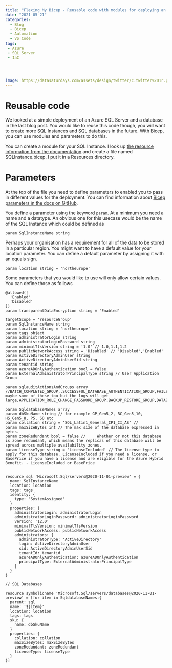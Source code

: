 ```yaml
---
title: "Flexing My Bicep - Reusable code with modules for deploying an Azure SQL Server"
date: "2021-05-21" 
categories:
  - Blog
  - Bicep
  - Automation
  - VS Code
tags:
 - Azure
 - SQL Server
 - IaC




image: https://datasaturdays.com/assets/design/twitter/c.twitter%201r.png
---
```


# Reusable code

We looked at a simple deployment of an Azure SQL Server and a database in the last blog post. You would like to reuse this code though, you will want to create more SQL Instances and SQL databases in the future. With Bicep, you can use modules and parameters to do this.

You can create a module for your SQL Instance. I look up [the resource information from the documentation](https://docs.microsoft.com/en-us/azure/templates/microsoft.sql/servers/databases?tabs=bicep?WT.mc_id=DP-MVP-5002693) and create a file named SQLInstance.bicep. I put it in a Resources directory.

# Parameters

At the top of the file you need to define parameters to enabled you to pass in different values for the deployment. You can find information about [Bicep parameters in the docs on GitHub](https://github.com/Azure/bicep/blob/main/docs/spec/parameters.md).

You define a parameter using the keyword `param`. At a minimum you need a name and a datatype. An obvious one for this usecase would be the name of the SQL Instance which could be defined as

````
param SqlInstanceName string
````

Perhaps your organisation has a requirement for all of the data to be stored in a particular region. You might want to have a default value for your location parameter. You can define a default parameter by assigning it with an equals sign.

````
param location string = 'northeurope'
````
Some parameters that you would like to use will only allow certain values. You can define those as follows
````
@allowed([
  'Enabled'
  'Disabled'
])
param transparentDataEncryption string = 'Enabled'
````

````
targetScope = 'resourceGroup'
param SqlInstanceName string
param location string = 'northeurope'
param tags object
param administratorLogin string
param administratorLoginPassword string
param minimalTlsVersion string = '1.0' // 1.0,1.1,1.2
param publicNetworkAccess string = 'Disabled' // 'Disabled','Enabled'
param ActiveDirectoryAdminUser string
param ActiveDirectoryAdminUserSid string
param tenantid string
param azureADOnlyAuthentication bool = false
param ExternalAdministratorPrincipalType string // User Application Group  

param sqlauditActionsAndGroups array  //BATCH_COMPLETED_GROUP,,SUCCESSFUL_DATABASE_AUTHENTICATION_GROUP,FAILED_DATABASE_AUTHENTICATION_GROUP maybe some of these too but the logs will get large,APPLICATION_ROLE_CHANGE_PASSWORD_GROUP,BACKUP_RESTORE_GROUP,DATABASE_LOGOUT_GROUP,DATABASE_OBJECT_CHANGE_GROUP,DATABASE_OBJECT_OWNERSHIP_CHANGE_GROUP,DATABASE_OBJECT_PERMISSION_CHANGE_GROUP,DATABASE_OPERATION_GROUP,DATABASE_PERMISSION_CHANGE_GROUP,DATABASE_PRINCIPAL_CHANGE_GROUP,DATABASE_PRINCIPAL_IMPERSONATION_GROUP,DATABASE_ROLE_MEMBER_CHANGE_GROUP,FAILED_DATABASE_AUTHENTICATION_GROUP,SCHEMA_OBJECT_ACCESS_GROUP,SCHEMA_OBJECT_CHANGE_GROUP,SCHEMA_OBJECT_OWNERSHIP_CHANGE_GROUP,SCHEMA_OBJECT_PERMISSION_CHANGE_GROUP,SUCCESSFUL_DATABASE_AUTHENTICATION_GROUP,USER_CHANGE_PASSWORD_GROUP,BATCH_STARTED_GROUP,BATCH_COMPLETED_GROUP

param SqldatabaseNames array
param dbSkuName string // for example GP_Gen5_2, BC_Gen5_10, HS_Gen5_8, P5, S0 etc
param collation string = 'SQL_Latin1_General_CP1_CI_AS' //
param maxSizeBytes int // The max size of the database expressed in bytes.
param zoneRedundant bool = false // 	Whether or not this database is zone redundant, which means the replicas of this database will be spread across multiple availability zones.
param licenseType string = 'LicenseIncluded' //	The license type to apply for this database. LicenseIncluded if you need a license, or BasePrice if you have a license and are eligible for the Azure Hybrid Benefit. - LicenseIncluded or BasePrice


resource sql 'Microsoft.Sql/servers@2020-11-01-preview' = {
  name: SqlInstanceName
  location: location
  tags: tags
  identity: {
    type: 'SystemAssigned'
  }
  properties: {
    administratorLogin: administratorLogin
    administratorLoginPassword: administratorLoginPassword
    version: '12.0'
    minimalTlsVersion: minimalTlsVersion
    publicNetworkAccess: publicNetworkAccess
    administrators: {
      administratorType: 'ActiveDirectory'
      login: ActiveDirectoryAdminUser
      sid: ActiveDirectoryAdminUserSid
      tenantId: tenantid
      azureADOnlyAuthentication: azureADOnlyAuthentication
      principalType: ExternalAdministratorPrincipalType
    }
  }
}

// SQL Databases

resource symbolicname 'Microsoft.Sql/servers/databases@2020-11-01-preview' = [for item in SqldatabaseNames:{
  parent: sql
  name: '${item}'
  location: location
  tags: tags
  sku: {
    name: dbSkuName
  }
  properties: {
    collation: collation
    maxSizeBytes: maxSizeBytes
    zoneRedundant: zoneRedundant
    licenseType: licenseType
  }
}]
````


